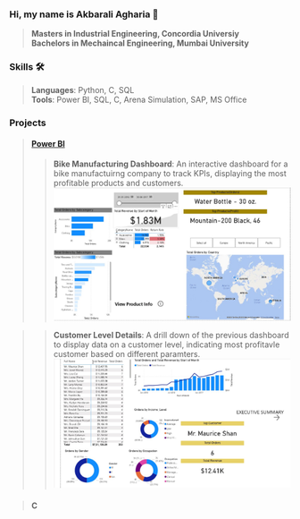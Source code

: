 ### Hi, my name is Akbarali Agharia 👋
>**Masters in Industrial Engineering, Concordia Universiy**  
>**Bachelors in Mechaincal Engineering, Mumbai University**

### Skills 🛠️
> **Languages**: Python, C, SQL  
> **Tools**: Power BI, SQL, C, Arena Simulation, SAP, MS Office

### Projects 

>#### [Power BI](https://github.com/akbarali2/PowerBI)
>>**Bike Manufacturing Dashboard**: An interactive dashboard for a bike manufactuirng company to track KPIs, displaying the most profitable products and customers.
![Dashboard](https://github.com/akbarali2/PowerBI/blob/main/dahboard.jpg)



>>**Customer Level Details**: A drill down of the previous dashboard to display data on a customer level, indicating most profitavle customer based on different paramters.
![cx detail](https://github.com/akbarali2/PowerBI/blob/main/customer_level_info.jpg)



>#### C 











<!--
**akbarali2/akbarali2** is a ✨ _special_ ✨ repository because its `README.md` (this file) appears on your GitHub profile.

Here are some ideas to get you started:

- 🔭 I’m currently working on ...
- 🌱 I’m currently learning ...
- 👯 I’m looking to collaborate on ...
- 🤔 I’m looking for help with ...
- 💬 Ask me about ...
- 📫 How to reach me: ...
- 😄 Pronouns: ...
- ⚡ Fun fact: ...
-->

